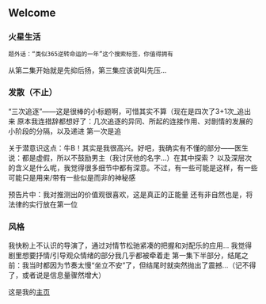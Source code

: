 ## Welcome



### 火星生活

```markdown
题外话：“类似365逆转命运的一年”这个搜索标签，你值得拥有
```
从第二集开始就是先抑后扬，第三集应该说叫先压...

### 发散（不止）

“三次追逐”——这是很棒的小标题啊，可惜其实不算（现在是四次了3+1次_追出来
原本我连措辞都想好了：几次追逐的异同、所起的连接作用、对剧情的发展的小阶段的分隔，以及递进
第一次是追

关于潜意识这点：牛B！其实是我很高兴。好吧，我确实有不懂的部分——医生说：都是虚假，所以不鼓励男主（我讨厌他的名字...）在其中探索？
以及深层次的含义是什么呢，我觉得很多细节中都有深意。不过，有一些可能是这样，有一些可能只是用来/带有一些似是而非的神秘感

预告片中：我对推测出的价值观很喜欢，这是真正的正能量
还有非自然也是，将法律的实行放在第一位

### 风格

我快粉上不认识的导演了，通过对情节松驰紧凑的把握和对配乐的应用...
我觉得剧里想要抒情/引导观众情绪的部分我几乎都被牵着走
第一集下半部分，结尾之前：我当时都因为节奏太慢“坐立不安”了，但结尾时就突然抛出了震撼...（记不得了，或者说是信息量骤然增大）


这是我的[主页](https://judithabc.github.io/)

